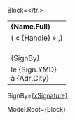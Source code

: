 Block=<table border="0" cellpadding="1" cellspacing="1" style="width:300px"><tr><td><strong>{Name.Full}</strong></td></tr><tr><td>(  « {Handle} » ,)</td></tr><tr><td><br>{SignBy}</td></tr><tr><td>le {Sign.YMD}<br>à {Adr.City}</td></tr.></table>
  
SignBy=<u>{xSignature}</u>

Model.Root={Block}